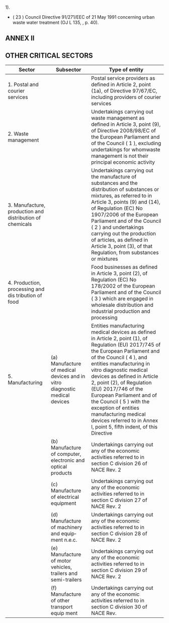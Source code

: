 1).
- ( 23 ) Council Directive 91/271/EEC of 21 May 1991 concerning urban waste water treatment (OJ L 135, , p. 40).
## ANNEX II
## OTHER CRITICAL SECTORS
| Sector                                                   | Subsector                                                                  | Type of entity                                                                                                                                                                                                                                                                                                                                                                                                                                                               |
|----------------------------------------------------------|----------------------------------------------------------------------------|------------------------------------------------------------------------------------------------------------------------------------------------------------------------------------------------------------------------------------------------------------------------------------------------------------------------------------------------------------------------------------------------------------------------------------------------------------------------------|
| 1. Postal and courier services                           |                                                                            | Postal service providers as defined in Article 2, point (1a), of Directive 97/67/EC, including providers of courier services                                                                                                                                                                                                                                                                                                                                                 |
| 2. Waste management                                      |                                                                            | Undertakings carrying out waste management as defined in Article 3, point (9), of Directive 2008/98/EC of the European Parliament and of the Council ( 1 ), excluding undertakings for whomwaste management is not their principal economic activity                                                                                                                                                                                                                         |
| 3. Manufacture, production and distribution of chemicals |                                                                            | Undertakings carrying out the manufacture of substances and the distribution of substances or mixtures, as referred to in Article 3, points (9) and (14), of Regulation (EC) No 1907/2006 of the European Parliament and of the Council ( 2 ) and undertakings carrying out the production of articles, as defined in Article 3, point (3), of that Regulation, from substances or mixtures                                                                                  |
| 4. Production, processing and dis­ tribution of food      |                                                                            | Food businesses as defined in Article 3, point (2), of Regulation (EC) No 178/2002 of the European Parliament and of the Council ( 3 ) which are engaged in wholesale distribution and industrial production and processing                                                                                                                                                                                                                                                  |
| 5. Manufacturing                                         | (a) Manufacture of medical devices and in vitro diagnostic medical devices | Entities manufacturing medical devices as defined in Article 2, point (1), of Regulation (EU) 2017/745 of the European Parliament and of the Council ( 4 ), and entities manufacturing in vitro diagnostic medical devices as defined in Article 2, point (2), of Regulation (EU) 2017/746 of the European Parliament and of the Council ( 5 ) with the exception of entities manufacturing medical devices referred to in Annex I, point 5, fifth indent, of this Directive |
|                                                          | (b) Manufacture of computer, electronic and optical products               | Undertakings carrying out any of the economic activities referred to in section C division 26 of NACE Rev. 2                                                                                                                                                                                                                                                                                                                                                                 |
|                                                          | (c) Manufacture of electrical equipment                                    | Undertakings carrying out any of the economic activities referred to in section C division 27 of NACE Rev. 2                                                                                                                                                                                                                                                                                                                                                                 |
|                                                          | (d) Manufacture of machinery and equip­ ment n.e.c.                         | Undertakings carrying out any of the economic activities referred to in section C division 28 of NACE Rev. 2                                                                                                                                                                                                                                                                                                                                                                 |
|                                                          | (e) Manufacture of motor vehicles, trailers and semi-trailers              | Undertakings carrying out any of the economic activities referred to in section C division 29 of NACE Rev. 2                                                                                                                                                                                                                                                                                                                                                                 |
|                                                          | (f) Manufacture of other transport equip­ ment                              | Undertakings carrying out any of the economic activities referred to in section C division 30 of NACE Rev. 